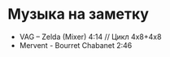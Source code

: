 Музыка на заметку
=================
- VAG – Zelda (Mixer) 4:14 // Цикл 4x8+4x8
- Mervent - Bourret Chabanet 2:46
